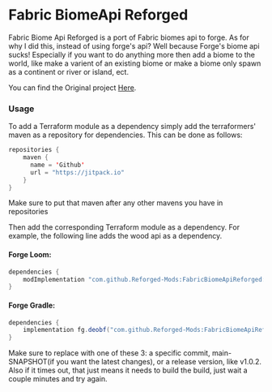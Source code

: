 # Fabric BiomeApi Reforged

Fabric Biome Api Reforged is a port of Fabric biomes api to forge. As for why I did this, instead of using forge's api? Well because Forge's biome api sucks! Especially if you want to do anything more then add a biome to the world, like make a varient of an existing biome or make a biome only spawn as a continent or river or island, ect. 

You can find the Original project <a href=https://github.com/FabricMC/fabric/tree/1.17/fabric-biome-api-v1>Here</a>.


### Usage

To add a Terraform module as a dependency simply add the terraformers' maven as a repository for dependencies. This can be done as follows:

```java
repositories {
    maven {
      name = 'Github'
      url = "https://jitpack.io"
    }
}
```

Make sure to put that maven after any other mavens you have in repositories

Then add the corresponding Terraform module as a dependency. For example, the following line adds the wood api as a dependency.

#### Forge Loom:
```java
dependencies {
    modImplementation "com.github.Reforged-Mods:FabricBiomeApiReforged:<tag>"
}
```

#### Forge Gradle:
```java
dependencies {
    implementation fg.deobf("com.github.Reforged-Mods:FabricBiomeApiReforged:<tag>")
}
```

Make sure to replace <tag> with one of these 3: a specific commit, main-SNAPSHOT(if you want the latest changes), or a release version, like v1.0.2.
Also if it times out, that just means it needs to build the build, just wait a couple minutes and try again.

